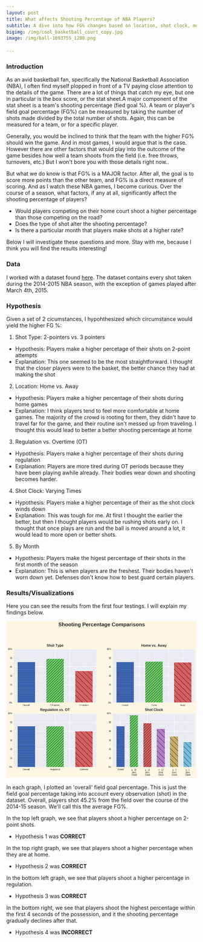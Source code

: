 ```yaml
---
layout: post
title: What affects Shooting Percentage of NBA Players?
subtitle: A dive into how FG% changes based on location, shot clock, month and other factors
bigimg: /img/cool_basketball_court_copy.jpg
image: /img/ball-1693755_1280.png

---
```


### Introduction

As an avid basketball fan, specifically the National Basketball Association (NBA), I often find myself plopped in front of a TV paying close attention to the details of the game. There are a lot of things that catch my eye, but one in particular is the box score, or the stat sheet.A major component of the stat sheet is a team's shooting percentage (fied goal %). A team or player's field goal percentage (FG%) can be measured by taking the number of shots made divided by the total number of shots. Again, this can be measured for a team, or for a specific player. 

Generally, you would be inclined to think that the team with the higher FG% should win the game. And in most games, I would argue that is the case. However there are other factors that would play into the outcome of the game besides how well a team shoots from the field (i.e. free throws, turnovers, etc.) But I won't bore you with those details right now..

But what we do know is that FG% is a MAJOR factor. After all, the goal is to score more points than the other team, and FG% is a direct measure of scoring. And as I watch these NBA games, I become curious. Over the course of a season, what factors, if any at all, significantly affect the shooting percentage of players?

- Would players competing on their home court shoot a higher percentage than those competing on the road?
- Does the type of shot alter the shooting percentage?
- Is there a particular month that players make shots at a higher rate?

Below I will investigate these questions and more. Stay with me, because I think you will find the results interesting!

### Data

I worked with a dataset found [here](https://www.kaggle.com/dansbecker/nba-shot-logs). The dataset contains every shot taken during the 2014-2015 NBA season, with the exception of games played after March 4th, 2015. 

### Hypothesis

Given a set of 2 cicumstances, I hypohthesized which circumstance would yield the higher FG %:

1) Shot Type: 2-pointers vs. 3 pointers
  - Hypothesis: Players make a higher percetage of their shots on 2-point attempts
  - Explanation: This one seemed to be the most straightforward. I thought that the closer players were to the basket, the better chance     they had at making the shot
  
2) Location: Home vs. Away
  - Hypothesis: Players make a higher percentage of their shots during home games
  - Explanation: I think players tend to feel more comfortable at home games. The majority of the crowd is rooting for them, they didn't     have to travel far for the game, and their routine isn't messed up from traveling. I thought this would lead to better a better         shooting percentage at home
  
3) Regulation vs. Overtime (OT)
  - Hypothesis: Players make a higher percentage of their shots during regulation
  - Explanation: Players are more tired during OT periods because they have been playing awhile already. Their bodies wear down and         shooting becomes harder.
  
4) Shot Clock: Varying Times
  - Hypothesis: Players make a higher percentage of their as the shot clock winds down
  - Explanation: This was tough for me. At first I thought the earlier the better, but then I thought players would be rushing shots         early on. I thought that once plays are run and the ball is moved around a lot, it would lead to more open or better shots.
  
5) By Month
  - Hypothesis: Players make the higest percentage of their shots in the first month of the season
  - Explanation: This is when players are the freshest. Their bodies haven't worn down yet. Defenses don't know how to best guard           certain players.
  
### Results/Visualizations
  
Here you can see the results from the first four testings. I will explain my findings below.

  ![Shooting_Percentage_Visualization](/img/Shooting_Percentage_Viz.png)
  
In each graph, I plotted an 'overall' field goal percentage. This is just the field goal percentage taking into account every observation (shot) in the dataset. Overall, players shot 45.2% from the field over the course of the 2014-15 season. We'll call this the average FG%. 

In the top left graph, we see that players shoot a higher percentage on 2-point shots.
  - Hypothesis 1 was **CORRECT**
  
In the top right graph, we see that players shoot a higher percentage when they are at home.
  - Hypothesis 2 was **CORRECT**
 
In the bottom left graph, we see that players shoot a higher percentage in regulation.
  - Hypothesis 3 was **CORRECT**
  
In the bottom right, we see that players shoot the highest percentage within the first 4 seconds of the possession, and it the shooting percentage gradually declines after that.
  - Hypothesis 4 was **INCORRECT**
  

